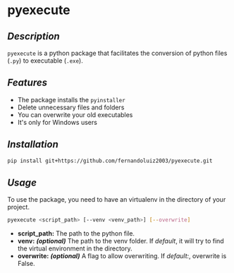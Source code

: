 # **pyexecute**

## *Description*

`pyexecute` is a python package that facilitates the conversion of python files (`.py`) to executable (`.exe`).

## *Features*

- The package installs the `pyinstaller`
- Delete unnecessary files and folders
- You can overwrite your old executables
- It's only for Windows users

## *Installation*

```bash
pip install git+https://github.com/fernandoluiz2003/pyexecute.git
``` 

## *Usage*

To use the package, you need to have an virtualenv in the directory of your project.

```sh
pyexecute <script_path> [--venv <venv_path>] [--overwrite]
```

- **script_path:** The path to the python file.
- **venv:** ***(optional)*** The path to the venv folder. If *default*, it will try to find the virtual environment in the directory.
- **overwrite:** ***(optional)*** A flag to allow overwriting. If *default:*, overwrite is False.
